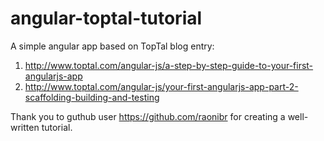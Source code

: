 angular-toptal-tutorial
=======================

A simple angular app based on TopTal blog entry: 

1. http://www.toptal.com/angular-js/a-step-by-step-guide-to-your-first-angularjs-app
2. http://www.toptal.com/angular-js/your-first-angularjs-app-part-2-scaffolding-building-and-testing

Thank you to guthub user https://github.com/raonibr for creating a well-written tutorial.
